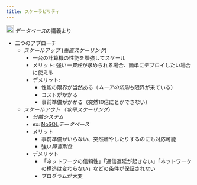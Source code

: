 ```yaml
---
title: スケーラビリティ
---
```


<img src='https://scrapbox.io/api/pages/blu3mo-public/情報科学の達人/icon' alt='情報科学の達人.icon' height="19.5"/> *データベース*の講義より

* 二つのアプローチ
  * *スケールアップ* (*垂直スケーリング*)
    * 一台の計算機の性能を増強してスケール
    * メリット: 強い*一貫性*が求められる場合、簡単にデプロイしたい場合に使える
    * デメリット:
      * 性能の限界が当然ある（*ムーアの法則*も限界が来ている）
      * コストがかかる
      * 事前準備がかかる（突然10倍にとかできない）
  * *スケールアウト* （*水平スケーリング*）
    * *分散システム*
    * ex: [NoSQL](NoSQL.md)*データベース*
    * メリット
      * 事前準備がいらない、突然増やしたりするのにも対応可能
      * 強い*障害耐性*
    * デメリット
      * 「ネットワークの信頼性」「通信遅延が起きない」「ネットワークの構造は変わらない」などの条件が保証されない
      * プログラムが大変
